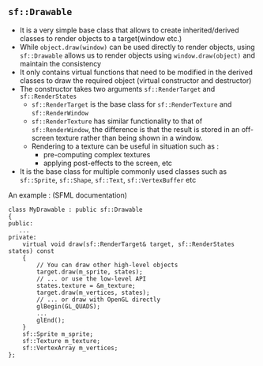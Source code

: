 ## `sf::Drawable` 

* It is a very simple base class that allows to create inherited/derived classes to render objects to a target(window etc.)
* While `object.draw(window)` can be used directly to render objects, using `sf::Drawable` allows us to render objects using `window.draw(object)` and maintain the consistency
* It only contains virtual functions that need to be modified in the derived classes to draw the required object (virtual constructor and destructor)
* The constructor takes two arguments `sf::RenderTarget` and `sf::RenderStates`
  * `sf::RenderTarget` is the base class for `sf::RenderTexture` and `sf::RenderWindow`
  * `sf::RenderTexture` has similar functionality to that of `sf::RenderWindow`, the difference is that the result is stored in an off-screen texture rather than 
  being shown in a window.
  * Rendering to a texture can be useful in situation such as :
    * pre-computing complex textures
    * applying post-effects to the screen, etc
* It is the base class for multiple commonly used classes such as `sf::Sprite`, `sf::Shape`, `sf::Text`, `sf::VertexBuffer` etc

An example : (SFML documentation)
```
class MyDrawable : public sf::Drawable
{
public:
   ...
private:
    virtual void draw(sf::RenderTarget& target, sf::RenderStates states) const
    {
        // You can draw other high-level objects
        target.draw(m_sprite, states);
        // ... or use the low-level API
        states.texture = &m_texture;
        target.draw(m_vertices, states);
        // ... or draw with OpenGL directly
        glBegin(GL_QUADS);
        ...
        glEnd();
    }
    sf::Sprite m_sprite;
    sf::Texture m_texture;
    sf::VertexArray m_vertices;
};
```
